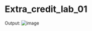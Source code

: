 # Extra_credit_lab_01

Output:
![image](https://user-images.githubusercontent.com/123573986/219775876-1053b980-a5f3-46f5-b350-10a85dfb856a.png)
